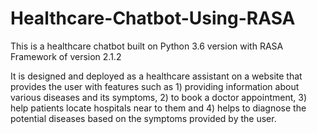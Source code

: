 # Healthcare-Chatbot-Using-RASA
This is a healthcare chatbot built on Python 3.6 version with RASA Framework of version 2.1.2

It is designed and deployed as a healthcare assistant on a website that provides the user with features such as 1) providing information about various diseases and its symptoms, 2) to book a doctor appointment, 3) help patients locate hospitals near to them and 4) helps to diagnose the potential diseases based on the symptoms provided by the user. 
